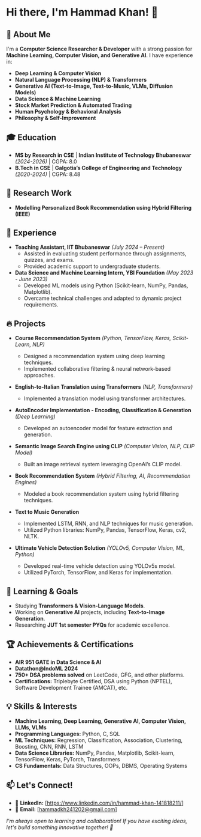 # Hi there, I'm Hammad Khan! 👋

## 🚀 About Me
I'm a **Computer Science Researcher & Developer** with a strong passion for **Machine Learning, Computer Vision, and Generative AI**. I have experience in:
- **Deep Learning & Computer Vision**
- **Natural Language Processing (NLP) & Transformers**
- **Generative AI (Text-to-Image, Text-to-Music, VLMs, Diffusion Models)**
- **Data Science & Machine Learning**
- **Stock Market Prediction & Automated Trading**
- **Human Psychology & Behavioral Analysis**
- **Philosophy & Self-Improvement**

## 🎓 Education
- **MS by Research in CSE** | **Indian Institute of Technology Bhubaneswar** *(2024-2026)* | CGPA: 8.0
- **B.Tech in CSE** | **Galgotia’s College of Engineering and Technology** *(2020-2024)* | CGPA: 8.48

## 🔬 Research Work
- **Modelling Personalized Book Recommendation using Hybrid Filtering (IEEE)**

## 💼 Experience
- **Teaching Assistant, IIT Bhubaneswar** *(July 2024 – Present)*
  - Assisted in evaluating student performance through assignments, quizzes, and exams.
  - Provided academic support to undergraduate students.
- **Data Science and Machine Learning Intern, YBI Foundation** *(May 2023 - June 2023)*
  - Developed ML models using Python (Scikit-learn, NumPy, Pandas, Matplotlib).
  - Overcame technical challenges and adapted to dynamic project requirements.

## 🔥 Projects

- **Course Recommendation System** *(Python, TensorFlow, Keras, Scikit-Learn, NLP)*
  - Designed a recommendation system using deep learning techniques.
  - Implemented collaborative filtering & neural network-based approaches.

- **English-to-Italian Translation using Transformers** *(NLP, Transformers)*
  - Implemented a translation model using transformer architectures.

- **AutoEncoder Implementation - Encoding, Classification & Generation** *(Deep Learning)*
  - Developed an autoencoder model for feature extraction and generation.

- **Semantic Image Search Engine using CLIP** *(Computer Vision, NLP, CLIP Model)*
  - Built an image retrieval system leveraging OpenAI’s CLIP model.

- **Book Recommendation System** *(Hybrid Filtering, AI, Recommendation Engines)*
  - Modeled a book recommendation system using hybrid filtering techniques.
- **Text to Music Generation**
  - Implemented LSTM, RNN, and NLP techniques for music generation.
  - Utilized Python libraries: NumPy, Pandas, TensorFlow, Keras, cv2, NLTK.

- **Ultimate Vehicle Detection Solution** *(YOLOv5, Computer Vision, ML, Python)*
  - Developed real-time vehicle detection using YOLOv5s model.
  - Utilized PyTorch, TensorFlow, and Keras for implementation.


## 📖 Learning & Goals
- Studying **Transformers & Vision-Language Models**.
- Working on **Generative AI** projects, including **Text-to-Image Generation**.
- Researching **JUT 1st semester PYQs** for academic excellence.

## 🏆 Achievements & Certifications
- **AIR 951 GATE in Data Science & AI**
- **Datathon@IndoML 2024**
- **750+ DSA problems solved** on LeetCode, GFG, and other platforms.
- **Certifications:** Triplebyte Certified, DSA using Python (NPTEL), Software Development Trainee (AMCAT), etc.

## 💡 Skills & Interests
- **Machine Learning, Deep Learning, Generative AI, Computer Vision, LLMs, VLMs**
- **Programming Languages:** Python, C, SQL
- **ML Techniques:** Regression, Classification, Association, Clustering, Boosting, CNN, RNN, LSTM
- **Data Science Libraries:** NumPy, Pandas, Matplotlib, Scikit-learn, TensorFlow, Keras, PyTorch, Transformers
- **CS Fundamentals:** Data Structures, OOPs, DBMS, Operating Systems

## 📫 Let's Connect!
- 🔗 **LinkedIn:** [https://www.linkedin.com/in/hammad-khan-141818211/]
- 📧 **Email:** [hammadkh241202@gmail.com]

_I'm always open to learning and collaboration! If you have exciting ideas, let's build something innovative together! 🚀_

